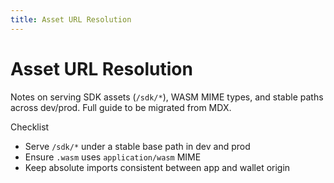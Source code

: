 ```yaml
---
title: Asset URL Resolution
---
```


# Asset URL Resolution

Notes on serving SDK assets (`/sdk/*`), WASM MIME types, and stable paths across dev/prod. Full guide to be migrated from MDX.

Checklist
- Serve `/sdk/*` under a stable base path in dev and prod
- Ensure `.wasm` uses `application/wasm` MIME
- Keep absolute imports consistent between app and wallet origin

